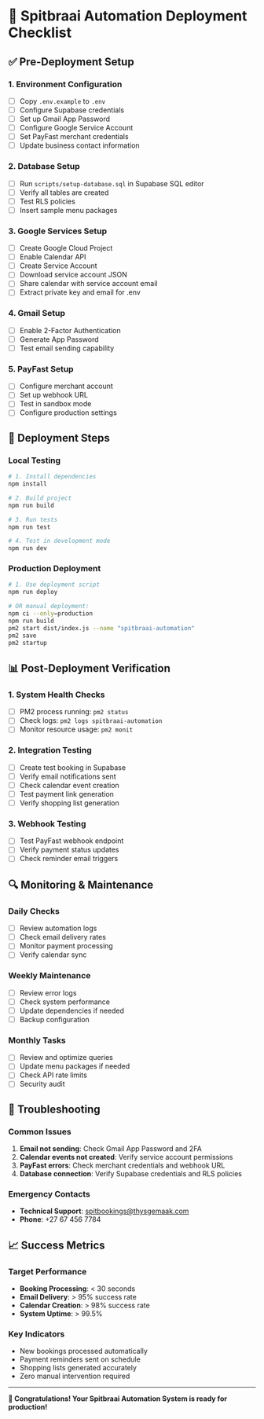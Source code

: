 # 🚀 Spitbraai Automation Deployment Checklist

## ✅ Pre-Deployment Setup

### 1. Environment Configuration
- [ ] Copy `.env.example` to `.env`
- [ ] Configure Supabase credentials
- [ ] Set up Gmail App Password
- [ ] Configure Google Service Account
- [ ] Set PayFast merchant credentials
- [ ] Update business contact information

### 2. Database Setup
- [ ] Run `scripts/setup-database.sql` in Supabase SQL editor
- [ ] Verify all tables are created
- [ ] Test RLS policies
- [ ] Insert sample menu packages

### 3. Google Services Setup
- [ ] Create Google Cloud Project
- [ ] Enable Calendar API
- [ ] Create Service Account
- [ ] Download service account JSON
- [ ] Share calendar with service account email
- [ ] Extract private key and email for .env

### 4. Gmail Setup
- [ ] Enable 2-Factor Authentication
- [ ] Generate App Password
- [ ] Test email sending capability

### 5. PayFast Setup
- [ ] Configure merchant account
- [ ] Set up webhook URL
- [ ] Test in sandbox mode
- [ ] Configure production settings

## 🔧 Deployment Steps

### Local Testing
```bash
# 1. Install dependencies
npm install

# 2. Build project
npm run build

# 3. Run tests
npm run test

# 4. Test in development mode
npm run dev
```

### Production Deployment
```bash
# 1. Use deployment script
npm run deploy

# OR manual deployment:
npm ci --only=production
npm run build
pm2 start dist/index.js --name "spitbraai-automation"
pm2 save
pm2 startup
```

## 📊 Post-Deployment Verification

### 1. System Health Checks
- [ ] PM2 process running: `pm2 status`
- [ ] Check logs: `pm2 logs spitbraai-automation`
- [ ] Monitor resource usage: `pm2 monit`

### 2. Integration Testing
- [ ] Create test booking in Supabase
- [ ] Verify email notifications sent
- [ ] Check calendar event creation
- [ ] Test payment link generation
- [ ] Verify shopping list generation

### 3. Webhook Testing
- [ ] Test PayFast webhook endpoint
- [ ] Verify payment status updates
- [ ] Check reminder email triggers

## 🔍 Monitoring & Maintenance

### Daily Checks
- [ ] Review automation logs
- [ ] Check email delivery rates
- [ ] Monitor payment processing
- [ ] Verify calendar sync

### Weekly Maintenance
- [ ] Review error logs
- [ ] Check system performance
- [ ] Update dependencies if needed
- [ ] Backup configuration

### Monthly Tasks
- [ ] Review and optimize queries
- [ ] Update menu packages if needed
- [ ] Check API rate limits
- [ ] Security audit

## 🚨 Troubleshooting

### Common Issues
1. **Email not sending**: Check Gmail App Password and 2FA
2. **Calendar events not created**: Verify service account permissions
3. **PayFast errors**: Check merchant credentials and webhook URL
4. **Database connection**: Verify Supabase credentials and RLS policies

### Emergency Contacts
- **Technical Support**: spitbookings@thysgemaak.com
- **Phone**: +27 67 456 7784

## 📈 Success Metrics

### Target Performance
- **Booking Processing**: < 30 seconds
- **Email Delivery**: > 95% success rate
- **Calendar Creation**: > 98% success rate
- **System Uptime**: > 99.5%

### Key Indicators
- New bookings processed automatically
- Payment reminders sent on schedule
- Shopping lists generated accurately
- Zero manual intervention required

---

**🎉 Congratulations! Your Spitbraai Automation System is ready for production!**
